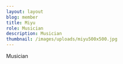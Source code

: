 ```yaml
---
layout: layout
blog: member
title: Miyu
role: Musician
description: Musician
thumbnail: /images/uploads/miyu500x500.jpg
---
```

Musician
